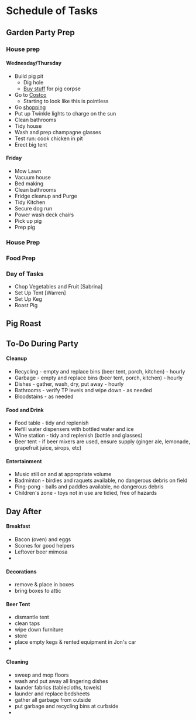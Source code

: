 # Schedule of Tasks

## Garden Party Prep

### House prep

#### Wednesday/Thursday


* Build pig pit
  * Dig hole
  * [Buy stuff](pig_prep.md) for pig corpse
* Go to [Costco](costco.md)
  * Starting to look like this is pointless
* Go [shopping](shopping_list.md)
* Put up Twinkle lights to charge on the sun
* Clean bathrooms
* Tidy house
* Wash and prep champagne glasses
* Test run: cook chicken in pit
* Erect big tent

#### Friday

* Mow Lawn
* Vacuum house
* Bed making
* Clean bathrooms
* Fridge cleanup and Purge
* Tidy Kitchen
* Secure dog run
* Power wash deck chairs
* Pick up pig
* Prep pig


### House Prep



### Food Prep

### Day of Tasks

* Chop Vegetables and Fruit [Sabrina]
* Set Up Tent [Warren]
* Set Up Keg
* Roast Pig


## Pig Roast

## To-Do During Party
#### Cleanup
 * Recycling - empty and replace bins (beer tent, porch, kitchen) - hourly
 * Garbage - empty and replace bins (beer tent, porch, kitchen) -  hourly
 * Dishes - gather, wash, dry, put away - hourly
 * Bathrooms - verify TP levels and wipe down - as needed
 * Bloodstains - as needed 

#### Food and Drink
 * Food table - tidy and replenish
 * Refill water dispensers with bottled water and ice
 * Wine station - tidy and replenish (bottle and glasses)
 * Beer tent - if beer mixers are used, ensure supply (ginger ale, lemonade, grapefruit juice, sirops, etc)

#### Entertainment
 * Music still on and at appropriate volume
 * Badminton - birdies and raquets available, no dangerous debris on field
 * Ping-pong - balls and paddles available, no dangerous debris
 * Children's zone - toys not in use are tidied, free of hazards

## Day After

#### Breakfast
 * Bacon (oven) and eggs
 * Scones for good helpers
 * Leftover beer mimosa
 * 
 
#### Decorations
 * remove & place in boxes
 * bring boxes to attic

#### Beer Tent
 * dismantle tent
 * clean taps
 * wipe down furniture
 * store
 * place empty kegs & rented equipment in Jon's car
 * 
 
#### Cleaning
 * sweep and mop floors
 * wash and put away all lingering dishes
 * launder fabrics (tablecloths, towels)
 * launder and replace bedsheets
 * gather all garbage from outside
 * put garbage and recycling bins at curbside
 * 
